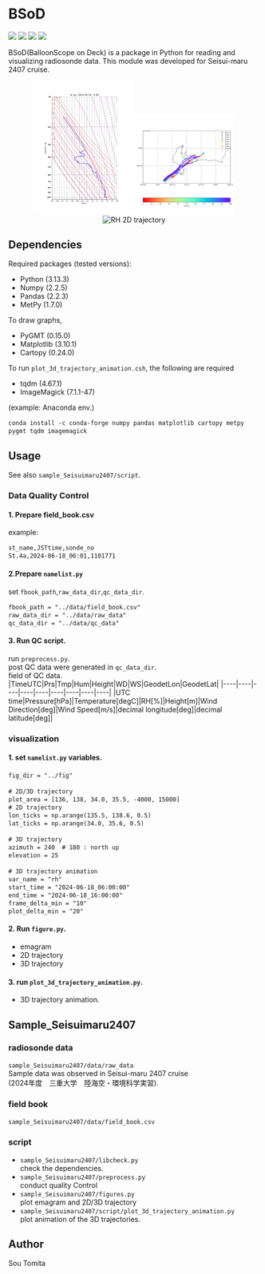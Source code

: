 # BSoD
<p>
<img src="https://img.shields.io/github/license/sotomita/bsod">
<img src="https://img.shields.io/github/languages/code-size/sotomita/bsod">
<img src="https://img.shields.io/github/downloads/sotomita/bsod/total">
<img src="https://img.shields.io/badge/-Python-gray.svg?logo=Python">
</p>
BSoD(BalloonScope on Deck) is a package in Python for reading and visualizing radiosonde data.  
This module was developed for Seisui-maru 2407 cruise.

<p align="center">
<img src="./fig/emagram.png" alt="emagram" width="200"/>
<img src="./fig/trj_2d_rh.png" alt="RH 2D trajectory" width="200"/><br>
<img src="./fig/trj_3d_animation_rh.gif" alt="RH 2D trajectory" width="400"/>
</p>

## Dependencies
Required packages (tested versions):
- Python (3.13.3)
- Numpy (2.2.5)
- Pandas (2.2.3)
- MetPy (1.7.0)


To draw graphs,
- PyGMT (0.15.0)
- Matplotlib (3.10.1)
- Cartopy (0.24.0)

To run ```plot_3d_trajectory_animation.csh```, the following are required
- tqdm (4.67.1)
- ImageMagick  (7.1.1-47)
  
(example: Anaconda env.)
```
conda install -c conda-forge numpy pandas matplotlib cartopy metpy pygmt tqdm imagemagick
```   
## Usage
See also ```sample_Seisuimaru2407/script```.  
### Data Quality Control
#### 1. Prepare field_book.csv   
example:  
```
st_name,JSTtime,sonde_no
St.4a,2024-06-18_06:01,1101771
```
#### 2.Prepare ```namelist.py```
set ```fbook_path```,```raw_data_dir```,```qc_data_dir```.  
```
fbook_path = "../data/field_book.csv"
raw_data_dir = "../data/raw_data"
qc_data_dir = "../data/qc_data"
```
#### 3. Run QC script.
run ```preprocess.py```.  
post QC data were generated in ```qc_data_dir```.  
field of QC data.  
|TimeUTC|Prs|Tmp|Hum|Height|WD|WS|GeodetLon|GeodetLat|
|----|----|----|----|----|----|----|----|----|
|UTC time|Pressure[hPa]|Temperature[degC]|RH[%]|Height[m]|Wind Direction[deg]|Wind Speed[m/s]|decimal longitude[deg]|decimal latitude[deg]|
### visualization
#### 1. set ```namelist.py``` variables.  
```
fig_dir = "../fig"

# 2D/3D trajectory
plot_area = [136, 138, 34.0, 35.5, -4000, 15000]
# 2D trajectory
lon_ticks = np.arange(135.5, 138.6, 0.5)
lat_ticks = np.arange(34.0, 35.6, 0.5)

# 3D trajectory
azimuth = 240  # 180 : north up
elevation = 25

# 3D trajectory animation
var_name = "rh"
start_time = "2024-06-18_06:00:00"
end_time = "2024-06-18_16:00:00"
frame_delta_min = "10"
plot_delta_min = "20"
```
#### 2. Run ```figure.py```.
- emagram
- 2D trajectory
- 3D trajectory

#### 3. run ```plot_3d_trajectory_animation.py```.
- 3D trajectory animation.  

## Sample_Seisuimaru2407
### radiosonde data  
```sample_Seisuimaru2407/data/raw_data```  
Sample data was observed in Seisui-maru 2407 cruise  
(2024年度　三重大学　陸海空・環境科学実習).  
### field book 
```sample_Seisuimaru2407/data/field_book.csv```   
### script
- ```sample_Seisuimaru2407/libcheck.py```  
check the dependencies.
- ```sample_Seisuimaru2407/preprocess.py```  
conduct quality Control
- ```sample_Seisuimaru2407/figures.py```  
plot emagram and 2D/3D trajectory
- ```sample_Seisuimaru2407/script/plot_3d_trajectory_animation.py```   
plot animation of the 3D trajectories.


## Author
Sou Tomita

